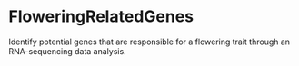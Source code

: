 # FloweringRelatedGenes
Identify potential genes that are responsible for a flowering trait through an RNA-sequencing data analysis.
